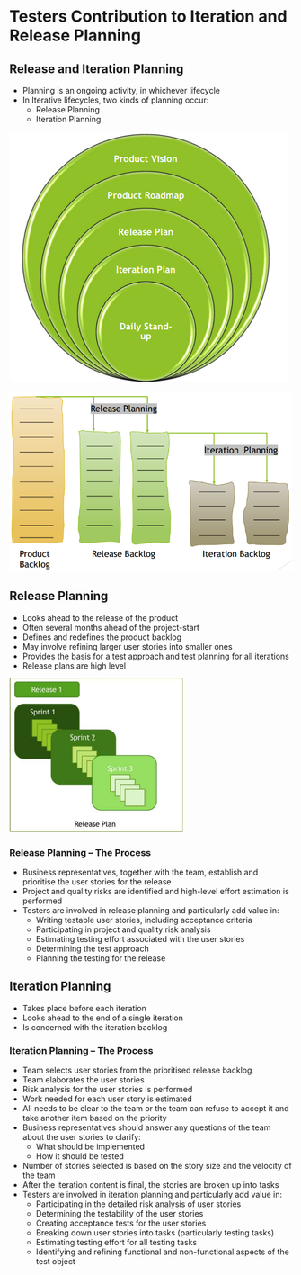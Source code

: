 # Testers Contribution to Iteration and Release Planning

## Release and Iteration Planning

* Planning is an ongoing activity, in whichever lifecycle
* In Iterative lifecycles, two kinds of planning occur:
  * Release Planning
  * Iteration Planning

![image4.png](assets/image4.png)

![image5.png](assets/image5.png)

## Release Planning

* Looks ahead to the release of the product
* Often several months ahead of the project-start
* Defines and redefines the product backlog
* May involve refining larger user stories into smaller ones
* Provides the basis for a test approach and test planning for all iterations
* Release plans are high level

![image6.png](assets/image6.png)

### Release Planning – The Process

* Business representatives, together with the team, establish and prioritise the user stories for the release
* Project and quality risks are identified and high-level effort estimation is performed
* Testers are involved in release planning and particularly add value in:
  * Writing testable user stories, including acceptance criteria
  * Participating in project and quality risk analysis
  * Estimating testing effort associated with the user stories
  * Determining the test approach
  * Planning the testing for the release

## Iteration Planning
* Takes place before each iteration
* Looks ahead to the end of a single iteration
* Is concerned with the iteration backlog

### Iteration Planning – The Process
* Team selects user stories from the prioritised release backlog
* Team elaborates the user stories
* Risk analysis for the user stories is performed
* Work needed for each user story is estimated
* All needs to be clear to the team or the team can refuse to accept it and take another item based on the priority
* Business representatives should answer any questions of the team about the user stories to clarify:
  * What should be implemented
  * How it should be tested
* Number of stories selected is based on the story size and the velocity of the
  team
* After the iteration content is final, the stories are broken up into tasks
* Testers are involved in iteration planning and particularly add value in:
  * Participating in the detailed risk analysis of user stories
  * Determining the testability of the user stories
  * Creating acceptance tests for the user stories
  * Breaking down user stories into tasks (particularly testing tasks)
  * Estimating testing effort for all testing tasks
  * Identifying and refining functional and non-functional aspects of the test object